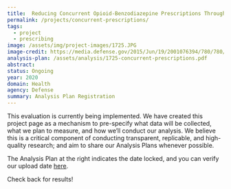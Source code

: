 ```yaml
---
title:  Reducing Concurrent Opioid-Benzodiazepine Prescriptions Through Provider Messages
permalink: /projects/concurrent-prescriptions/
tags: 
  - project
  - prescribing
image: /assets/img/project-images/1725.JPG
image-credit: https://media.defense.gov/2015/Jun/19/2001076394/780/780/0/150617-F-SI704-003.JPG
analysis-plan: /assets/analysis/1725-concurrent-prescriptions.pdf
abstract: 
status: Ongoing
year: 2020
domain: Health
agency: Defense
summary: Analysis Plan Registration
---
```

This evaluation is currently being implemented. We have created this project page as a mechanism to pre-specify what data will be collected, what we plan to measure, and how we’ll conduct our analysis. We believe this is a critical component of conducting transparent, replicable, and high-quality research; and aim to share our Analysis Plans whenever possible.

The Analysis Plan at the right indicates the date locked, and you can verify our upload date <a href="https://github.com/gsa-oes/office-of-evaluation-sciences/commits/master/assets/analysis/concurrent-prescriptions.pdf">here</a>. 

Check back for results!
